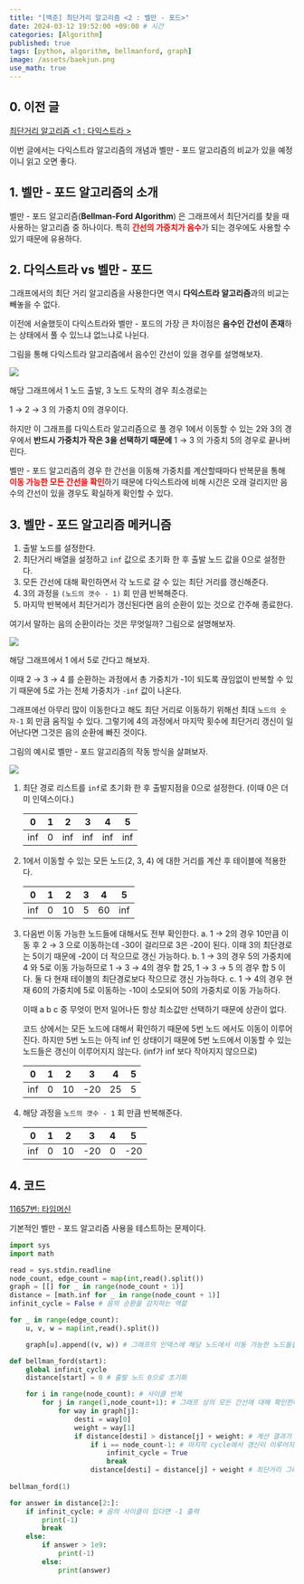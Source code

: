 ```yaml
---
title: "[백준] 최단거리 알고리즘 <2 : 벨만 - 포드>"
date: 2024-03-12 19:52:00 +09:00 # 시간
categories: [Algorithm]
published: true
tags: [python, algorithm, bellmanford, graph]
image: /assets/baekjun.png
use_math: true
---
```

## 0. 이전 글

[최단거리 알고리즘 <1 : 다익스트라 >](https://astro-yu.github.io/posts/Baekjun-Algorithm6/)

이번 글에서는 다익스트라 알고리즘의 개념과 벨만 - 포드 알고리즘의 비교가 있을 예정이니 읽고 오면 좋다.

## 1. 벨만 - 포드 알고리즘의 소개

벨만 - 포드 알고리즘(**Bellman-Ford Algorithm**) 은 그래프에서 최단거리를 찾을 때 사용하는 알고리즘 중 하나이다. 특히 <span style="color:red">**간선의 가중치가 음수**</span>가 되는 경우에도 사용할 수 있기 때문에 유용하다.

## 2. 다익스트라 vs 벨만 - 포드

그래프에서의 최단 거리 알고리즘을 사용한다면 역시 **다익스트라 알고리즘**과의 비교는 빼놓을 수 없다.

이전에 서술했듯이 다익스트라와 벨만 - 포드의 가장 큰 차이점은 **음수인 간선이 존재**하는 상태에서 풀 수 있느냐 없느냐로 나뉜다.

그림을 통해 다익스트라 알고리즘에서 음수인 간선이 있을 경우를 설명해보자.

![](/assets/벨만포드1.jpeg)

해당 그래프에서 1 노드 출발, 3 노드 도착의 경우 최소경로는 

1 → 2 → 3 의 가중치 0의 경우이다. 

하지만 이 그래프를 다익스트라 알고리즘으로 풀 경우 1에서 이동할 수 있는 2와 3의 경우에서 **반드시 가중치가 작은 3을 선택하기 때문에** 1 → 3 의 가중치 5의 경우로 끝나버린다. 

벨만 - 포드 알고리즘의 경우 한 간선을 이동해 가중치를 계산할때마다 반복문을 통해 <span style="color:red">**이동 가능한 모든 간선을 확인**</span>하기 때문에 다익스트라에 비해 시간은 오래 걸리지만 음수의 간선이 있을 경우도 확실하게 확인할 수 있다.

## 3. 벨만 - 포드 알고리즘 메커니즘

1. 출발 노드를 설정한다.
2. 최단거리 배열을 설정하고 `inf` 값으로 초기화 한 후 출발 노드 값을 0으로 설정한다.
3. 모든 간선에 대해 확인하면서 각 노드로 갈 수 있는 최단 거리를 갱신해준다.
4. 3의 과정을 `(노드의 갯수 - 1)` 회 만큼 반복해준다.
5. 마지막 반복에서 최단거리가 갱신된다면 음의 순환이 있는 것으로 간주해 종료한다.

여기서 말하는 음의 순환이라는 것은 무엇일까? 그림으로 설명해보자.

![](/assets/벨만포드2.jpeg)

해당 그래프에서 1 에서 5로 간다고 해보자.

이때 2 → 3 → 4 를 순환하는 과정에서 총 가중치가 -1이 되도록 끊임없이 반복할 수 있기 때문에 5로 가는 전체 가중치가 `-inf` 값이 나온다.

그래프에선 아무리 많이 이동한다고 해도 최단 거리로 이동하기 위해선 최대  `노드의 숫자-1` 회 만큼 움직일 수 있다. 그렇기에 4의 과정에서 마지막 횟수에 최단거리 갱신이 일어난다면 그것은 음의 순환에 빠진 것이다.

그림의 예시로 벨만 - 포드 알고리즘의 작동 방식을 살펴보자.

![](/assets/벨만포드3.jpeg)

1. 최단 경로 리스트를 `inf`로 초기화 한 후 출발지점을 0으로 설정한다. (이때 0은 더미 인덱스이다.)
    
    
    | 0 | 1 | 2 | 3 | 4 | 5 |
    | --- | --- | --- | --- | --- | --- |
    | inf | 0 | inf | inf | inf | inf |
2. 1에서 이동할 수 있는 모든 노드(2, 3, 4) 에 대한 거리를 계산 후 테이블에 적용한다.
    
    
    | 0 | 1 | 2 | 3 | 4 | 5 |
    | --- | --- | --- | --- | --- | --- |
    | inf | 0 | 10 | 5 | 60 | inf |
3. 다음번 이동 가능한 노드들에 대해서도 전부 확인한다.
    a. 1 → 2의 경우 10만큼 이동 후 2 → 3 으로 이동하는데 -30이 걸리므로 3은 -20이 된다. 이때 3의 최단경로는 5이기 때문에 -20이 더 작으므로 갱신 가능하다.
    b. 1 → 3의 경우 5의 가중치에 4 와 5로 이동 가능하므로 1 → 3 → 4의 경우 합 25, 1 → 3 → 5 의 경우 합 5 이다. 둘 다 현재 테이블의 최단경로보다 작으므로 갱신 가능하다.
    c. 1 → 4의 경우 현재 60의 가중치에 5로 이동하는 -10이 소모되어 50의 가중치로 이동 가능하다.
    
    이때 a b c 중 무엇이 먼저 일어나든 항상 최소값만 선택하기 때문에 상관이 없다.

    코드 상에서는 모든 노드에 대해서 확인하기 때문에 5번 노드 에서도 이동이 이루어진다. 하지만 5번 노드는 아직 inf 인 상태이기 때문에 5번 노드에서 이동할 수 있는 노드들은 갱신이 이루어지지 않는다. (inf가 inf 보다 작아지지 않으므로)
    
    | 0 | 1 | 2 | 3 | 4 | 5 |
    | --- | --- | --- | --- | --- | --- |
    | inf | 0 | 10 | -20 | 25 | 5 |
4. 해당 과정을 `노드의 갯수 - 1` 회 만큼 반복해준다.
    
    | 0 | 1 | 2 | 3 | 4 | 5 |
    | --- | --- | --- | --- | --- | --- |
    | inf | 0 | 10 | -20 | 0 | -20 |

## 4. 코드

[11657번: 타임머신](https://www.acmicpc.net/problem/11657)

기본적인 벨만 - 포드 알고리즘 사용을 테스트하는 문제이다.

```python
import sys
import math

read = sys.stdin.readline
node_count, edge_count = map(int,read().split())
graph = [[] for _ in range(node_count + 1)]
distance = [math.inf for _ in range(node_count + 1)]
infinit_cycle = False # 음의 순환을 감지하는 역할

for _ in range(edge_count):
    u, v, w = map(int,read().split())

    graph[u].append((v, w)) # 그래프의 인덱스에 해당 노드에서 이동 가능한 노드들을 입력

def bellman_ford(start):
    global infinit_cycle
    distance[start] = 0 # 출발 노드 0으로 초기화

    for i in range(node_count): # 사이클 반복
        for j in range(1,node_count+1): # 그래프 상의 모든 간선에 대해 확인한다.
            for way in graph[j]:
                desti = way[0]
                weight = way[1]
                if distance[desti] > distance[j] + weight: # 계산 결과가 기존 가중치보다 작은 경우
                    if i == node_count-1: # 마지막 cycle에서 갱신이 이루어지는 경우
                        infinit_cycle = True
                        break
                    distance[desti] = distance[j] + weight # 최단거리 그래프를 갱신
   
bellman_ford(1)

for answer in distance[2:]:
    if infinit_cycle: # 음의 사이클이 있다면 -1 출력
        print(-1)
        break
    else:
        if answer > 1e9:
            print(-1)
        else:
            print(answer)
```
